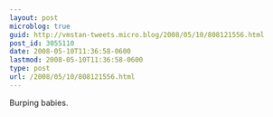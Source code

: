 ```yaml
---
layout: post
microblog: true
guid: http://vmstan-tweets.micro.blog/2008/05/10/808121556.html
post_id: 3055110
date: 2008-05-10T11:36:58-0600
lastmod: 2008-05-10T11:36:58-0600
type: post
url: /2008/05/10/808121556.html
---
```

Burping babies.
